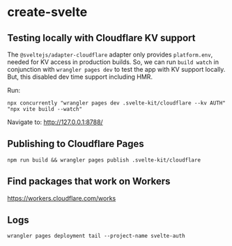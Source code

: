 # create-svelte

## Testing locally with Cloudflare KV support

The `@sveltejs/adapter-cloudflare` adapter only provides `platform.env`, needed for KV access in production builds. So, we can run `build watch` in conjunction with `wrangler pages dev` to test the app with KV support locally. But, this disabled dev time support including HMR.

Run:

```
npx concurrently "wrangler pages dev .svelte-kit/cloudflare --kv AUTH" "npx vite build --watch"
```

Navigate to: http://127.0.0.1:8788/

## Publishing to Cloudflare Pages

```
npm run build && wrangler pages publish .svelte-kit/cloudflare
```

## Find packages that work on Workers

https://workers.cloudflare.com/works

## Logs

```
wrangler pages deployment tail --project-name svelte-auth
```